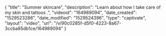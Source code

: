 {
    "title": "Summer skincare",
    "description": "Learn about how I take care of my skin and tattoos .",
    "videoid": "164989094",
    "date_created": "1529523286",
    "date_modified": "1529524396",
    "type": "captivate",
    "layout": "video",
    "url": "\/v\/90c0285f-d5f0-4223-8a67-3ccba85db1ce\/164989094"
}
